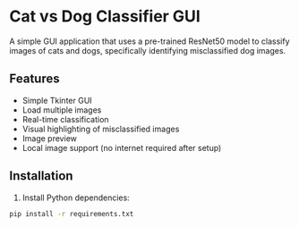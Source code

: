 # Cat vs Dog Classifier GUI

A simple GUI application that uses a pre-trained ResNet50 model to classify images of cats and dogs, specifically identifying misclassified dog images.

## Features

- Simple Tkinter GUI
- Load multiple images
- Real-time classification
- Visual highlighting of misclassified images
- Image preview
- Local image support (no internet required after setup)

## Installation

1. Install Python dependencies:
```bash
pip install -r requirements.txt